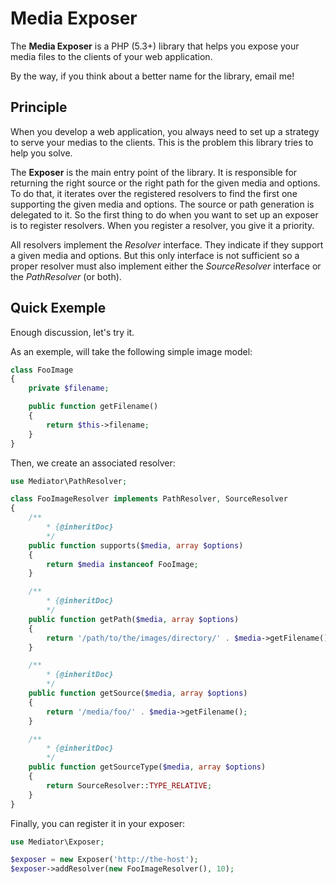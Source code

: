 Media Exposer
=============

The __Media Exposer__ is a PHP (5.3+) library that helps you expose your media files to the clients of your web application.

By the way, if you think about a better name for the library, email me!

Principle
---------

When you develop a web application, you always need to set up a strategy to serve your medias to the clients.
This is the problem this library tries to help you solve.

The __Exposer__ is the main entry point of the library.
It is responsible for returning the right source or the right path for the given media and options.
To do that, it iterates over the registered resolvers to find the first one supporting the given media and options.
The source or path generation is delegated to it.
So the first thing to do when you want to set up an exposer is to register resolvers.
When you register a resolver, you give it a priority.

All resolvers implement the _Resolver_ interface. They indicate if they support a given media and options.
But this only interface is not sufficient so a proper resolver must also implement either the _SourceResolver_ interface or the _PathResolver_ (or both).

Quick Exemple
-------------

Enough discussion, let's try it.

As an exemple, will take the following simple image model:

```php
class FooImage
{
    private $filename;

    public function getFilename()
    {
        return $this->filename;
    }
}
```

Then, we create an associated resolver:

```php
use Mediator\PathResolver;

class FooImageResolver implements PathResolver, SourceResolver
{
    /**
        * {@inheritDoc}
        */
    public function supports($media, array $options)
    {
        return $media instanceof FooImage;
    }

    /**
        * {@inheritDoc}
        */
    public function getPath($media, array $options)
    {
        return '/path/to/the/images/directory/' . $media->getFilename();
    }

    /**
        * {@inheritDoc}
        */
    public function getSource($media, array $options)
    {
        return '/media/foo/' . $media->getFilename();
    }

    /**
        * {@inheritDoc}
        */
    public function getSourceType($media, array $options)
    {
        return SourceResolver::TYPE_RELATIVE;
    }
}
```

Finally, you can register it in your exposer:

```php
use Mediator\Exposer;

$exposer = new Exposer('http://the-host');
$exposer->addResolver(new FooImageResolver(), 10);
```
